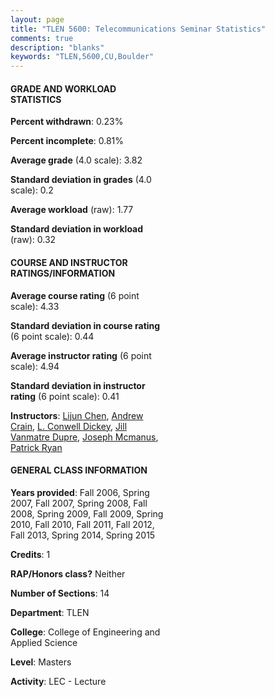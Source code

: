 ```yaml
---
layout: page
title: "TLEN 5600: Telecommunications Seminar Statistics"
comments: true
description: "blanks"
keywords: "TLEN,5600,CU,Boulder"
---
```

<head>
<script src="https://ajax.googleapis.com/ajax/libs/jquery/2.1.3/jquery.min.js"></script>
<script src="https://dl.dropboxusercontent.com/s/pc42nxpaw1ea4o9/highcharts.js?dl=0"></script>
<!-- <script src="../assets/js/highcharts.js"></script> -->
<style type="text/css">@font-face {
	font-family: "Bebas Neue";
	src: url(https://www.filehosting.org/file/details/544349/BebasNeue Regular.otf) format("opentype");
	}
	h1.Bebas { 
		font-family: "Bebas Neue", Verdana, Tahoma;
	}
</style>
</head>
<body>
	<div id="container" style="float: right; width: 45%; height: 88%; margin-left: 2.5%; margin-right: 2.5%;"></div>
	<script language="JavaScript">
		$(document).ready(function() {
		var chart = {type: 'column'};
		var title = {text: 'Grade Distribution'};
		var xAxis = {categories: ['A','B','C','D','F'],crosshair: true};
		var yAxis = {min: 0,title: {text: 'Percentage'}};
		var tooltip = {headerFormat: '<center><b><span style="font-size:20px">{point.key}</span></b></center>',
		               pointFormat: '<td style="padding:0"><b>{point.y:.1f}%</b></td>',
		               footerFormat: '</table>',shared: true,useHTML: true};
		var plotOptions = {column: {pointPadding: 0.0,borderWidth: 0}};  
		var credits = {enabled: false};var series= [{name: 'Percent',data: [85.54,12.88,1.58,0.0,0.0,]}];
		var json = {};
		json.chart = chart;
		json.title = title;
		json.tooltip = tooltip;
		json.xAxis = xAxis;
		json.yAxis = yAxis;  
		json.series = series;
		json.plotOptions = plotOptions;  
		json.credits = credits;
		$('#container').highcharts(json);
	});
	</script>
</body>
			   
#### GRADE AND WORKLOAD STATISTICS

**Percent withdrawn**: 0.23%

**Percent incomplete**: 0.81%

**Average grade** (4.0 scale): 3.82

**Standard deviation in grades** (4.0 scale): 0.2

**Average workload** (raw): 1.77

**Standard deviation in workload** (raw): 0.32

#### COURSE AND INSTRUCTOR RATINGS/INFORMATION

**Average course rating** (6 point scale): 4.33

**Standard deviation in course rating** (6 point scale): 0.44

**Average instructor rating** (6 point scale): 4.94

**Standard deviation in instructor rating** (6 point scale): 0.41

**Instructors**: <a href='../../instructors/Lijun_Chen'>Lijun Chen</a>, <a href='../../instructors/Andrew_Crain'>Andrew Crain</a>, <a href='../../instructors/L._Conwell_Dickey'>L. Conwell Dickey</a>, <a href='../../instructors/Jill_Vanmatre_Dupre'>Jill Vanmatre Dupre</a>, <a href='../../instructors/Joseph_Mcmanus'>Joseph Mcmanus</a>, <a href='../../instructors/Patrick_Ryan'>Patrick Ryan</a>

#### GENERAL CLASS INFORMATION

**Years provided**: Fall 2006, Spring 2007, Fall 2007, Spring 2008, Fall 2008, Spring 2009, Fall 2009, Spring 2010, Fall 2010, Fall 2011, Fall 2012, Fall 2013, Spring 2014, Spring 2015

**Credits**: 1

**RAP/Honors class?** Neither

**Number of Sections**: 14

**Department**: TLEN

**College**: College of Engineering and Applied Science

**Level**: Masters

**Activity**: LEC - Lecture
